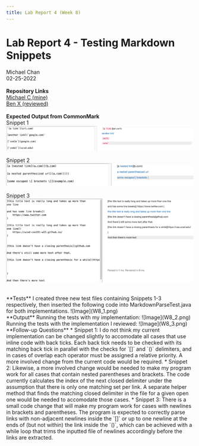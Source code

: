 ```yaml
---
title: Lab Report 4 (Week 8)
---
```


# Lab Report 4 - Testing Markdown Snippets   

Michael Chan     
02-25-2022   
<br>
**Repository Links**   
[Michael C (mine)](https://github.com/michaelchan77/markdown-parse)   
[Ben X (reviewed)](https://github.com/BenX-64/markdown-parse)   
<br>
**Expected Output from CommonMark**   
Snippet 1   
![Image](W8_4.png)   

Snippet 2   
![Image](W8_5.png)   

Snippet 3   
![Image](W8_6.png)   

<br>
**Tests**   
I created three new test files containing Snippets 1-3 respectively, then inserted the following code into MarkdownParseTest.java for both implementations.   
![Image](W8_1.png)
<br>
**Output**   
Running the tests with my implementation:
![Image](W8_2.png)   
Running the tests with the implementation I reviewed:
![Image](W8_3.png)   
<br>
**Follow-up Questions**
* Snippet 1:   
I do not think my current implementation can be changed slightly to accomodate all cases that use inline code with back ticks. Each back tick needs to be checked with its matching back tick in parallel with the checks for `[]` and `()` delimiters, and in cases of overlap each operator must be assigned a relative priority. A more involved change from the current code would be required.
* Snippet 2:   
Likewise, a more involved change would be needed to make my program work for all cases that contain nested parentheses and brackets. The code currently calculates the index of the next closed delimiter under the assumption that there is only one matching set per link. A separate helper method that finds the matching closed delimiter in the file for a given open one would be needed to accomodate those cases.
* Snippet 3:   
There is a small code change that will make my program work for cases with newlines in brackets and parentheses. The program is expected to correctly parse links with non-adjacent newlines inside the `[]` or up to one newline at the ends of (but not within) the link inside the `()`, which can be achieved with a while loop that trims the inputted file of newlines accordingly before the links are extracted.